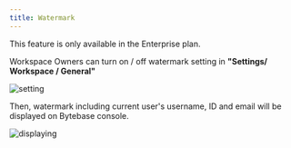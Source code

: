 ```yaml
---
title: Watermark
---
```


<hint-block type="info">

This feature is only available in the Enterprise plan.

</hint-block>

Workspace Owners can turn on / off watermark setting in **"Settings/ Workspace / General"**

![setting](/docs/administration/watermark/watermark-setting.webp)

Then, watermark including current user's username, ID and email will be displayed on Bytebase console.

![displaying](/docs/administration/watermark/watermark-displaying.webp)
